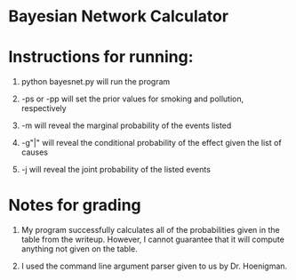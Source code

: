 # Bayesian Network Calculator

# Instructions for running:
1) python bayesnet.py will run the program

2) -ps<float> or -pp<float> will set the prior values for smoking and pollution, respectively

3) -m<events> will reveal the marginal probability of the events listed

4) -g"<effect>|<causes>" will reveal the conditional probability of the effect given the list of causes

5) -j<events> will reveal the joint probability of the listed events

# Notes for grading
1) My program successfully calculates all of the probabilities given in the table from the writeup. However, I cannot guarantee that it will compute anything not given on the table.

2) I used the command line argument parser given to us by Dr. Hoenigman.